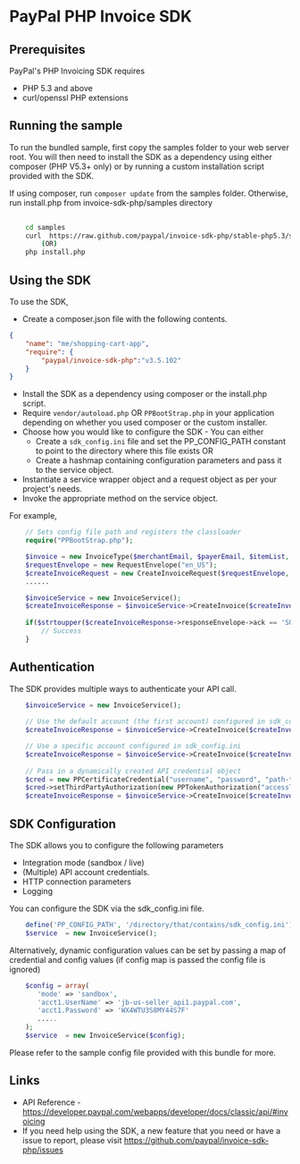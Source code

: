 # PayPal PHP Invoice SDK


## Prerequisites


PayPal's PHP Invoicing SDK requires 

   * PHP 5.3 and above 
   * curl/openssl PHP extensions 
  
## Running the sample

To run the bundled sample, first copy the samples folder to your web server root. You will then need to install the SDK as a dependency using either composer (PHP V5.3+ only) or by running a custom installation script provided with the SDK.


If using composer, run `composer update` from the samples folder. Otherwise, run install.php from invoice-sdk-php/samples directory

```bash
   
    cd samples
    curl  https://raw.github.com/paypal/invoice-sdk-php/stable-php5.3/samples/install.php | php    
        (OR)        
    php install.php
```

## Using the SDK


To use the SDK,

   * Create a composer.json file with the following contents.
```json
{
    "name": "me/shopping-cart-app",
    "require": {
        "paypal/invoice-sdk-php":"v3.5.102"
    }
}
```

   * Install the SDK as a dependency using composer or the install.php script. 
   * Require `vendor/autoload.php` OR `PPBootStrap.php` in your application depending on whether you used composer or the custom installer.
   * Choose how you would like to configure the SDK - You can either
      * Create a `sdk_config.ini` file and set the PP_CONFIG_PATH constant to point to the directory where this file exists OR
      * Create a hashmap containing configuration parameters and pass it to the service object.
   * Instantiate a service wrapper object and a request object as per your project's needs.
   * Invoke the appropriate method on the service object.
  

For example,

```php
	// Sets config file path and registers the classloader
	require("PPBootStrap.php");

  	$invoice = new InvoiceType($merchantEmail, $payerEmail, $itemList, $currencyCode, $paymentTerms);
	$requestEnvelope = new RequestEnvelope("en_US");
	$createInvoiceRequest = new CreateInvoiceRequest($requestEnvelope, $invoice);
	......

	$invoiceService = new InvoiceService();
	$createInvoiceResponse = $invoiceService->CreateInvoice($createInvoiceRequest);
		
	if($strtoupper($createInvoiceResponse->responseEnvelope->ack == 'SUCCESS') {
		// Success
	}
```

## Authentication
  
The SDK provides multiple ways to authenticate your API call.
```php
	$invoiceService = new InvoiceService();
	
	// Use the default account (the first account) configured in sdk_config.ini
	$createInvoiceResponse = $invoiceService->CreateInvoice($createInvoiceRequest);	

	// Use a specific account configured in sdk_config.ini
	$createInvoiceResponse = $invoiceService->CreateInvoice($createInvoiceRequest, 'jb-us-seller_api1.paypal.com');	
	 
	// Pass in a dynamically created API credential object
	$cred = new PPCertificateCredential("username", "password", "path-to-pem-file");
	$cred->setThirdPartyAuthorization(new PPTokenAuthorization("accessToken", "tokenSecret"));
	$createInvoiceResponse = $invoiceService->CreateInvoice($createInvoiceRequest, $cred);	
```
 
## SDK Configuration

The SDK allows you to configure the following parameters

   * Integration mode (sandbox / live)
   * (Multiple) API account credentials.
   * HTTP connection parameters
   * Logging 

You can configure the SDK via the sdk_config.ini file.
  
```php
    define('PP_CONFIG_PATH', '/directory/that/contains/sdk_config.ini');
    $service  = new InvoiceService();
```

Alternatively, dynamic configuration values can be set by passing a map of credential and config values (if config map is passed the config file is ignored)
```php
    $config = array(
       'mode' => 'sandbox',
       'acct1.UserName' => 'jb-us-seller_api1.paypal.com',
       'acct1.Password' => 'WX4WTU3S8MY44S7F'
       .....
    );
    $service  = new InvoiceService($config);
```

Please refer to the sample config file provided with this bundle for more.

## Links

   * API Reference - https://developer.paypal.com/webapps/developer/docs/classic/api/#invoicing
   * If you need help using the SDK, a new feature that you need or have a issue to report, please visit https://github.com/paypal/invoice-sdk-php/issues 
